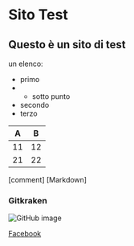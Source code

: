 # Sito Test

## Questo è un sito di test

un elenco:
- primo
- - sotto punto
- secondo
- terzo

| A  | B  |
|---|---|
| 11  | 12  |
| 21  | 22  |

[comment]
[Markdown]
### Gitkraken
![GitHub image](img/github_image.jpg)

[Facebook](facebook.com/riccardo.pavone.982 "Profilo Facebook")

